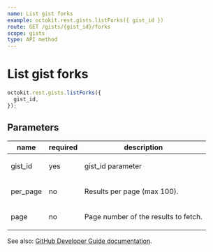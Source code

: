 ```yaml
---
name: List gist forks
example: octokit.rest.gists.listForks({ gist_id })
route: GET /gists/{gist_id}/forks
scope: gists
type: API method
---
```


# List gist forks

```js
octokit.rest.gists.listForks({
  gist_id,
});
```

## Parameters

<table>
  <thead>
    <tr>
      <th>name</th>
      <th>required</th>
      <th>description</th>
    </tr>
  </thead>
  <tbody>
    <tr><td>gist_id</td><td>yes</td><td>

gist_id parameter

</td></tr>
<tr><td>per_page</td><td>no</td><td>

Results per page (max 100).

</td></tr>
<tr><td>page</td><td>no</td><td>

Page number of the results to fetch.

</td></tr>
  </tbody>
</table>

See also: [GitHub Developer Guide documentation](https://docs.github.com/rest/reference/gists/#list-gist-forks).
